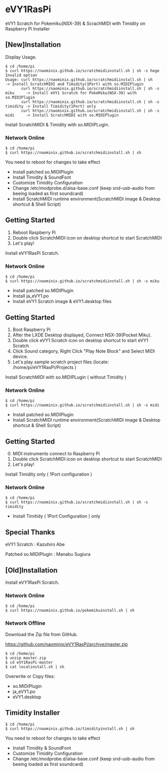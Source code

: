 eVY1RasPi
==========

eVY1 Scratch for Pokemiku(NSX-39) & ScrachMIDI with Timidity on Raspberry Pi Installer

## [New]Installation

Display Usage.

```
$ cd /home/pi
$ curl https://naominix.github.io/scratchmidiinstall.sh | sh -s hoge
Invalid option
Usage: curl https://naominix.github.io/scratchmidiinstall.sh | sh             -> Install ScratchMIDI and Timidity(1Port) with so.MIDIPlugin
       curl https://naominix.github.io/scratchmidiinstall.sh | sh -s miku     -> Install eVY1 Scratch for PokeMiku(NSX-39) with so.MIDIPlugin
       curl https://naominix.github.io/scratchmidiinstall.sh | sh -s timidity -> Install Timidity(1Port) only
       curl https://naominix.github.io/scratchmidiinstall.sh | sh -s midi     -> Install ScratchMIDI with so.MIDIPlugin
```

Install ScratchMIDI & Timidity with so.MIDIPLugin.

### Network Online

```
$ cd /home/pi
$ curl https://naominix.github.io/scratchmidiinstall.sh | sh
```

You need to reboot for changes to take effect

* Install patched so.MIDIPlugin
* Install Timidity & SoundFont
* Customize Timidity Configuration
* Change /etc/modprobe.d/alsa-base.conf (keep snd-usb-audio from beeing loaded as first soundcard)
* Install ScratchMIDI runtime environment(ScratchMIDI image & Desktop shortcut & Shell Script)

## Getting Started

1. Reboot Raspberry Pi
2. Double click ScratchMIDI icon on desktop shortcut to start ScratchMIDI
3. Let's play!

Install eVY1RasPi Scratch.

### Network Online

```
$ cd /home/pi
$ curl https://naominix.github.io/scratchmidiinstall.sh | sh -s miku
```

* Install patched so.MIDIPlugin
* Install ja_eVY1.po
* Install eVY1 Scratch image & eVY1.desktop files

## Getting Started

1. Boot Raspberry Pi
2. After the LXDE Desktop displayed, Connect NSX-39(Pocket Miku).
3. Double click eVY1 Scratch icon on desktop shortcut to start eVY1 Scratch
4. Click Sound category, Right Click "Play Note Block" and Select MIDI device.
5. Let's play sample scratch project files (locate: /home/pi/eVY1RasPi/Projects )

Install ScratchMIDI with so.MIDIPLugin ( without Timidity )

### Network Online

```
$ cd /home/pi
$ curl https://naominix.github.io/scratchmidiinstall.sh | sh -s midi
```

* Install patched so.MIDIPlugin
* Install ScratchMIDI runtime environment(ScratchMIDI image & Desktop shortcut & Shell Script)

## Getting Started

0. MIDI instruments connect to Raspberry Pi 
1. Double click ScratchMIDI icon on desktop shortcut to start ScratchMIDI
2. Let's play!

Install Timidity only ( 1Port configuration )

### Network Online

```
$ cd /home/pi
$ curl https://naominix.github.io/scratchmidiinstall.sh | sh -s timidity
```

* Install Timitidy ( 1Port Configuration ) only

## Special Thanks

eVY1 Scratch : Kazuhiro Abe

Patched so.MIDIPlugin : Manabu Sugiura

## [Old]Installation

Install eVY1RasPi Scratch.

### Network Online

```
$ cd /home/pi
$ curl https://naominix.github.io/pokemikuinstall.sh | sh
```

### Network Offline

Download the Zip file from GitHub.

https://github.com/naominix/eVY1RasPi/archive/master.zip

```
$ cd /home/pi
$ unzip master.zip
$ cd eVY1RasPi-master
$ cat localinstall.sh | sh
```

Overwrite or Copy files:
* so.MIDIPlugin
* ja_eVY1.po
* eVY1.desktop

## Timidity Installer

```
$ cd /home/pi
$ curl https://naominix.github.io/timidityinstall.sh | sh
```

You need to reboot for changes to take effect

* Install Timidity & SoundFont
* Customize Timidity Configuration
* Change /etc/modprobe.d/alsa-base.conf (keep snd-usb-audio from beeing loaded as first soundcard)

